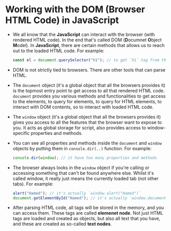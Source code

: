 # Working with the DOM (Browser HTML Code) in **JavaScript**

- We all know that the **JavaScript** can interact with the browser (with rendered HTML code). In the end that's called DOM (**D**ocumnet **O**bject **M**odel). In **JavaScript**, there are certain methods that allows us to reach out to the loaded HTML code. For example:

    ```js
    const el = document.querySelector("h1"); // to get `h1` tag from the browser
    ```

- DOM is not strictly tied to browsers. There are other tools that can parse HTML.
- The `document` object (it's a global object that all the browsers provides it) is the topmost entry point to get access to all that rendered HTML code. `document` provides you various methods and functionalities to get access to the elements, to query for elements, to query for HTML elements, to interact with DOM contents, so to interact with loaded HTML code.
- The `window` object (it's a global object that all the browsers provides it) gives you access to all the features that the browser want to expose to you. It acts as global storage for script, also provides access to window-specific properties and methods.
- You can see all properties and methods inside the `document` and `window` objects by putting them in `console.dir(..)` function. For example:

    ```js
    console.dir(window); // it have too many properties and methods
    ```

- The browser always looks in the `window` object if you're calling or accessing something that can't be found anywhere else. Whilst it's called window, it really just means the currently loaded tab (not other tabs). For example:

    ```js
    alert("Hamed"); // it's actually `window.alert("Hamed")`
    document.getElementById("Hamed"); // it's actually `window.document.getElementById("Hamed")`
    ```

- After parsing HTML code, all tags will be stored in the memory, and you can access them. These tags are called **elemenet node**. Not just HTML tags are loaded and created as objects, but also all text that you have, and these are created as so-called **text nodes**.
